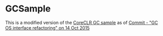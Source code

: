 # GCSample
This is a modified version of the [CoreCLR GC sample](https://github.com/dotnet/coreclr/blob/master/src/gc/sample/GCSample.cpp) as of [Commit - "GC OS interface refactoring" on 14 Oct 2015](https://github.com/dotnet/coreclr/commit/54990d90fcffbae79d72cfb2e37bb4cac4e0660c)
